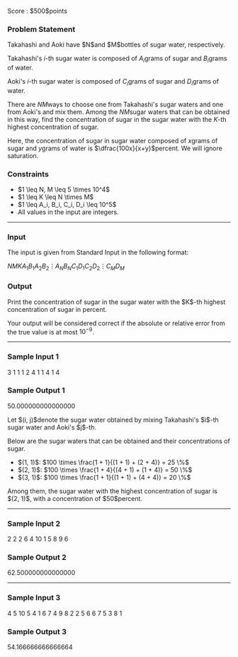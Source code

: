 
<div>

<span>

<span>

<p>
Score : $500$points
</p>

<div>

<section>

### **Problem Statement**

<p>
Takahashi and Aoki have $N$and $M$bottles of sugar water, respectively.

Takahashi's $i$-th sugar water is composed of $A_i$grams of sugar and $B_i$grams of water.

Aoki's $i$-th sugar water is composed of $C_i$grams of sugar and $D_i$grams of water.

There are $NM$ways to choose one from Takahashi's sugar waters and one from Aoki's and mix them. Among the $NM$sugar waters that can be obtained in this way, find the concentration of sugar in the sugar water with the $K$-th highest concentration of sugar.

Here, the concentration of sugar in sugar water composed of $x$grams of sugar and $y$grams of water is $\dfrac{100x}{x+y}$percent. We will ignore saturation.
</p>

</section>

</div>

<div>

<section>

### **Constraints**

<ul>

<li>
$1 \leq N, M \leq 5 \times 10^4$
</li>

<li>
$1 \leq K \leq N \times M$
</li>

<li>
$1 \leq A_i, B_i, C_i, D_i \leq 10^5$
</li>

<li>
All values in the input are integers.
</li>

</ul>

</section>

</div>

---

<div>

<div>

<section>

### **Input**

<p>
The input is given from Standard Input in the following format:
</p>

<div>

$N$$M$$K$$A_1$$B_1$$A_2$$B_2$$\vdots$$A_N$$B_N$$C_1$$D_1$$C_2$$D_2$$\vdots$$C_M$$D_M$
</div>

</section>

</div>

<div>

<section>

### **Output**

<p>
Print the concentration of sugar in the sugar water with the $K$-th highest concentration of sugar in percent.

Your output will be considered correct if the absolute or relative error from the true value is at most $10^{−9}$.
</p>

</section>

</div>

</div>

---

<div>

<section>

### **Sample Input 1**

<div>

3 1 1
1 2
4 1
1 4
1 4

</div>

</section>

</div>

<div>

<section>

### **Sample Output 1**

<div>

50.000000000000000

</div>

<p>
Let $(i, j)$denote the sugar water obtained by mixing Takahashi's $i$-th sugar water and Aoki's $j$-th.

Below are the sugar waters that can be obtained and their concentrations of sugar.
</p>

<ul>

<li>
$(1, 1)$: $100 \times \frac{1 + 1}{(1 + 1) + (2 + 4)} = 25 \%$
</li>

<li>
$(2, 1)$: $100 \times \frac{1 + 4}{(4 + 1) + (1 + 4)} = 50 \%$
</li>

<li>
$(3, 1)$: $100 \times \frac{1 + 1}{(1 + 1) + (4 + 4)} = 20 \%$
</li>

</ul>

<p>
Among them, the sugar water with the highest concentration of sugar is $(2, 1)$, with a concentration of $50$percent.
</p>

</section>

</div>

---

<div>

<section>

### **Sample Input 2**

<div>

2 2 2
6 4
10 1
5 8
9 6

</div>

</section>

</div>

<div>

<section>

### **Sample Output 2**

<div>

62.500000000000000

</div>

</section>

</div>

---

<div>

<section>

### **Sample Input 3**

<div>

4 5 10
5 4
1 6
7 4
9 8
2 2
5 6
6 7
5 3
8 1

</div>

</section>

</div>

<div>

<section>

### **Sample Output 3**

<div>

54.166666666666664

</div>

</section>

</div>

</span>

</span>

</div>
